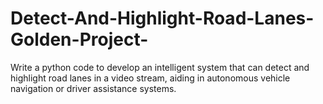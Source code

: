 # Detect-And-Highlight-Road-Lanes-Golden-Project-
Write a python code to develop an intelligent system that can detect and highlight road lanes in a video stream, aiding in autonomous vehicle navigation or driver assistance systems.
